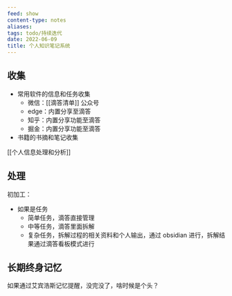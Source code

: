 ```yaml
---
feed: show
content-type: notes
aliases: 
tags: todo/持续迭代 
date: 2022-06-09
title: 个人知识笔记系统
---
```


## 收集

- 常用软件的信息和任务收集
	- 微信：[[滴答清单]] 公众号
	- edge：内置分享至滴答
	- 知乎：内置分享功能至滴答
	- 掘金：内置分享功能至滴答
- 书籍的书摘和笔记收集

[[个人信息处理和分析]]

## 处理

初加工：
- 如果是任务
	- 简单任务，滴答直接管理
	- 中等任务，滴答里面拆解
	- 复杂任务，拆解过程的相关资料和个人输出，通过 obsidian 进行，拆解结果通过滴答看板模式进行

## 长期终身记忆

如果通过艾宾浩斯记忆提醒，没完没了，啥时候是个头？
